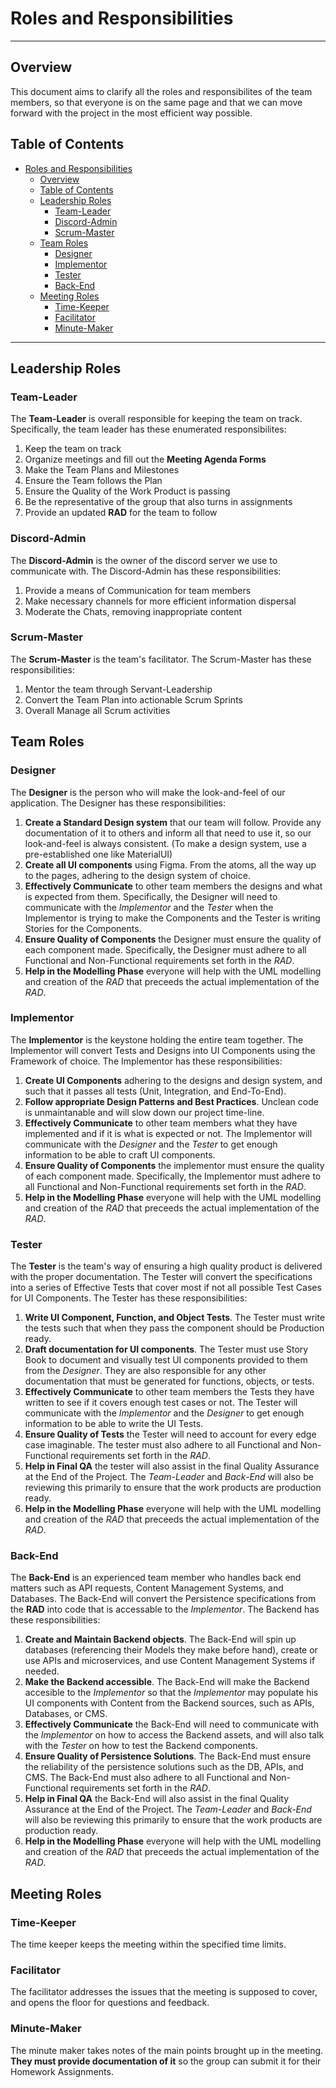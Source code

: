 # Roles and Responsibilities
---
## Overview

This document aims to clarify all the roles and responsibilites of the team members, so that everyone is on the same page and that we can move forward with the project in the most efficient way possible. 

## Table of Contents

- [Roles and Responsibilities](#roles-and-responsibilities)
  * [Overview](#overview)
  * [Table of Contents](#table-of-contents)
  * [Leadership Roles](#leadership-roles)
    + [Team-Leader](#team-leader)
    + [Discord-Admin](#discord-admin)
    + [Scrum-Master](#scrum-master)
  * [Team Roles](#team-roles)
    + [Designer](#designer)
    + [Implementor](#implementor)
    + [Tester](#tester)
    + [Back-End](#back-end)
  * [Meeting Roles](#meeting-roles)
    + [Time-Keeper](#time-keeper)
    + [Facilitator](#facilitator)
    + [Minute-Maker](#minute-maker)

---
## Leadership Roles

### Team-Leader

The __Team-Leader__ is overall responsible for keeping the team on track. Specifically, the team leader has these enumerated responsibilites:

1. Keep the team on track
2. Organize meetings and fill out the __Meeting Agenda Forms__
3. Make the Team Plans and Milestones
4. Ensure the Team follows the Plan
5. Ensure the Quality of the Work Product is passing
6. Be the representative of the group that also turns in assignments
7. Provide an updated __RAD__ for the team to follow

### Discord-Admin

The __Discord-Admin__ is the owner of the discord server we use to communicate with. The Discord-Admin has these responsibilities:

1. Provide a means of Communication for team members
2. Make necessary channels for more efficient information dispersal
3. Moderate the Chats, removing inappropriate content

### Scrum-Master

The __Scrum-Master__ is the team's facilitator. The Scrum-Master has these responsibilities:

1. Mentor the team through Servant-Leadership
2. Convert the Team Plan into actionable Scrum Sprints
3. Overall Manage all Scrum activities


## Team Roles

### Designer

The __Designer__ is the person who will make the look-and-feel of our application. The Designer has these responsibilities:

1. __Create a Standard Design system__ that our team will follow. Provide any documentation of it to others and inform all that need to use it, so our look-and-feel is always consistent. (To make a design system, use a pre-established one like MaterialUI) 
2. __Create all UI components__ using Figma. From the atoms, all the way up to the pages, adhering to the design system of choice. 
3. __Effectively Communicate__ to other team members the designs and what is expected from them. Specifically, the Designer will need to communicate with the _Implementor_ and the _Tester_ when the Implementor is trying to make the Components and the Tester is writing Stories for the Components. 
4. __Ensure Quality of Components__ the Designer must ensure the quality of each component made. Specifically, the Designer must adhere to all Functional and Non-Functional requirements set forth in the _RAD_.
5. __Help in the Modelling Phase__ everyone will help with the UML modelling and creation of the _RAD_ that preceeds the actual implementation of the _RAD_.

### Implementor

The __Implementor__ is the keystone holding the entire team together. The Implementor will convert Tests and Designs into UI Components using the Framework of choice. The Implementor has these responsibilities:

1. __Create UI Components__ adhering to the designs and design system, and such that it passes all tests (Unit, Integration, and End-To-End).
2. __Follow appropriate Design Patterns and Best Practices__. Unclean code is unmaintanable and will slow down our project time-line. 
3. __Effectively Communicate__ to other team members what they have implemented and if it is what is expected or not. The Implementor will communicate with the _Designer_ and the _Tester_ to get enough information to be able to craft UI components. 
4. __Ensure Quality of Components__ the implementor must ensure the quality of each component made. Specifically, the Implementor must adhere to all Functional and Non-Functional requirements set forth in the _RAD_.
5. __Help in the Modelling Phase__ everyone will help with the UML modelling and creation of the _RAD_ that preceeds the actual implementation of the _RAD_.

### Tester

The __Tester__ is the team's way of ensuring a high quality product is delivered with the proper documentation. The Tester will convert the specifications into a series of Effective Tests that cover most if not all possible Test Cases for UI Components. The Tester has these responsibilities:

1. __Write UI Component, Function, and Object Tests__. The Tester must write the tests such that when they pass the component should be Production ready.
2. __Draft documentation for UI components__. The Tester must use Story Book to document and visually test UI components provided to them from the _Designer_. They are also responsible for any other documentation that must be generated for functions, objects, or tests. 
3. __Effectively Communicate__ to other team members the Tests they have written to see if it covers enough test cases or not. The Tester will communicate with the _Implementor_ and the _Designer_ to get enough information to be able to write the UI Tests. 
4. __Ensure Quality of Tests__ the Tester will need to account for every edge case imaginable. The tester must also adhere to all Functional and Non-Functional requirements set forth in the _RAD_.
5. __Help in Final QA__ the tester will also assist in the final Quality Assurance at the End of the Project. The _Team-Leader_ and _Back-End_ will also be reviewing this primarily to ensure that the work products are production ready.  
6. __Help in the Modelling Phase__ everyone will help with the UML modelling and creation of the _RAD_ that preceeds the actual implementation of the _RAD_.

### Back-End

The __Back-End__ is an experienced team member who handles back end matters such as API requests, Content Management Systems, and Databases. The Back-End will convert the Persistence specifications from the __RAD__ into code that is accessable to the _Implementor_. The Backend has these responsibilities:

1. __Create and Maintain Backend objects__. The Back-End will spin up databases (referencing their Models they make before hand), create or use APIs and microservices, and use Content Management Systems if needed.
2. __Make the Backend accessible__. The Back-End will make the Backend accesible to the _Implementor_ so that the _Implementor_ may populate his UI components with Content from the Backend sources, such as APIs, Databases, or CMS.
3. __Effectively Communicate__ the Back-End will need to communicate with the _Implementor_ on how to access the Backend assets, and will also talk with the _Tester_ on how to test the Backend components. 
4. __Ensure Quality of Persistence Solutions__. The Back-End must ensure the reliability of the persistence solutions such as the DB, APIs, and CMS. The Back-End must also adhere to all Functional and Non-Functional requirements set forth in the _RAD_.
5. __Help in Final QA__ the Back-End will also assist in the final Quality Assurance at the End of the Project. The _Team-Leader_ and _Back-End_ will also be reviewing this primarily to ensure that the work products are production ready.
6. __Help in the Modelling Phase__ everyone will help with the UML modelling and creation of the _RAD_ that preceeds the actual implementation of the _RAD_.

## Meeting Roles

### Time-Keeper

The time keeper keeps the meeting within the specified time limits.

### Facilitator

The facilitator addresses the issues that the meeting is supposed to cover, and opens the floor for questions and feedback.

### Minute-Maker

The minute maker takes notes of the main points brought up in the meeting. __They must provide documentation of it__ so the group can submit it for their Homework Assignments.
